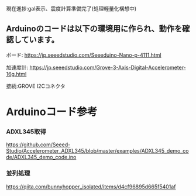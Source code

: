 現在進捗:gal表示、震度計算準備完了(処理軽量化構想中)

## Arduinoのコードは以下の環境用に作られ、動作を確認しています。
ボード: https://jp.seeedstudio.com/Seeeduino-Nano-p-4111.html

加速度計: https://jp.seeedstudio.com/Grove-3-Axis-Digital-Accelerometer-16g.html

接続:GROVE I2Cコネクタ

# Arduinoコード参考
### ADXL345取得
https://github.com/Seeed-Studio/Accelerometer_ADXL345/blob/master/examples/ADXL345_demo_code/ADXL345_demo_code.ino
### 並列処理
https://qiita.com/bunnyhopper_isolated/items/d4cf96895d665f5401af
